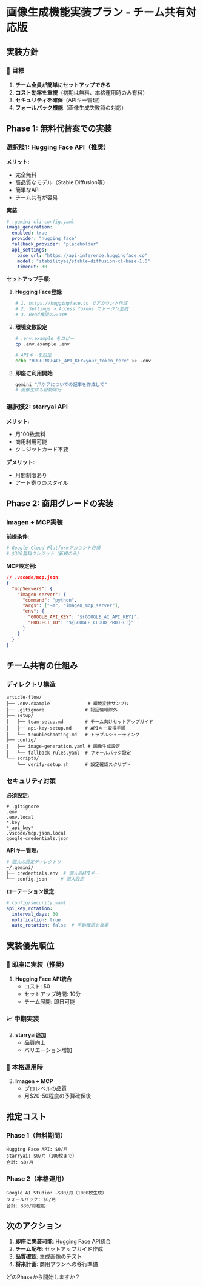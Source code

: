 # 画像生成機能実装プラン - チーム共有対応版

## 実装方針

### 🎯 目標
1. **チーム全員が簡単にセットアップできる**
2. **コスト効率を重視**（初期は無料、本格運用時のみ有料）
3. **セキュリティを確保**（APIキー管理）
4. **フォールバック機能**（画像生成失敗時の対応）

## Phase 1: 無料代替案での実装

### 選択肢1: Hugging Face API（推奨）

**メリット:**
- 完全無料
- 高品質なモデル（Stable Diffusion等）
- 簡単なAPI
- チーム共有が容易

**実装:**

```yaml
# .gemini-cli-config.yaml
image_generation:
  enabled: true
  provider: "hugging_face"
  fallback_provider: "placeholder"
  api_settings:
    base_url: "https://api-inference.huggingface.co"
    model: "stabilityai/stable-diffusion-xl-base-1.0"
    timeout: 30
```

**セットアップ手順:**

1. **Hugging Face登録**
   ```bash
   # 1. https://huggingface.co でアカウント作成
   # 2. Settings > Access Tokens でトークン生成
   # 3. Read権限のみでOK
   ```

2. **環境変数設定**
   ```bash
   # .env.example をコピー
   cp .env.example .env
   
   # APIキーを設定
   echo "HUGGINGFACE_API_KEY=your_token_here" >> .env
   ```

3. **即座に利用開始**
   ```bash
   gemini "爪ケアについての記事を作成して"
   # 画像生成も自動実行
   ```

### 選択肢2: starryai API

**メリット:**
- 月100枚無料
- 商用利用可能
- クレジットカード不要

**デメリット:**
- 月間制限あり
- アート寄りのスタイル

## Phase 2: 商用グレードの実装

### Imagen + MCP実装

**前提条件:**
```bash
# Google Cloud Platformアカウント必須
# $300無料クレジット（新規のみ）
```

**MCP設定例:**
```json
// .vscode/mcp.json
{
  "mcpServers": {
    "imagen-server": {
      "command": "python",
      "args": ["-m", "imagen_mcp_server"],
      "env": {
        "GOOGLE_API_KEY": "${GOOGLE_AI_API_KEY}",
        "PROJECT_ID": "${GOOGLE_CLOUD_PROJECT}"
      }
    }
  }
}
```

## チーム共有の仕組み

### ディレクトリ構造
```
article-flow/
├── .env.example              # 環境変数サンプル
├── .gitignore               # 認証情報除外
├── setup/
│   ├── team-setup.md        # チーム向けセットアップガイド
│   ├── api-key-setup.md     # APIキー取得手順
│   └── troubleshooting.md   # トラブルシューティング
├── config/
│   ├── image-generation.yaml # 画像生成設定
│   └── fallback-rules.yaml  # フォールバック設定
└── scripts/
    └── verify-setup.sh      # 設定確認スクリプト
```

### セキュリティ対策

**必須設定:**
```gitignore
# .gitignore
.env
.env.local
*.key
*_api_key*
.vscode/mcp.json.local
google-credentials.json
```

**APIキー管理:**
```bash
# 個人の設定ディレクトリ
~/.gemini/
├── credentials.env  # 個人のAPIキー
└── config.json     # 個人設定
```

**ローテーション設定:**
```yaml
# config/security.yaml
api_key_rotation:
  interval_days: 30
  notification: true
  auto_rotation: false  # 手動確認を推奨
```

## 実装優先順位

### 🚀 即座に実装（推奨）
1. **Hugging Face API統合**
   - コスト: $0
   - セットアップ時間: 10分
   - チーム展開: 即日可能

### 📈 中期実装
2. **starryai追加**
   - 品質向上
   - バリエーション増加

### 🎯 本格運用時
3. **Imagen + MCP**
   - プロレベルの品質
   - 月$20-50程度の予算確保後

## 推定コスト

### Phase 1（無料期間）
```
Hugging Face API: $0/月
starryai: $0/月（100枚まで）
合計: $0/月
```

### Phase 2（本格運用）
```
Google AI Studio: ~$30/月（1000枚生成）
フォールバック: $0/月
合計: $30/月程度
```

## 次のアクション

1. **即座に実装可能**: Hugging Face API統合
2. **チーム配布**: セットアップガイド作成
3. **品質確認**: 生成画像のテスト
4. **将来計画**: 商用プランへの移行準備

どのPhaseから開始しますか？